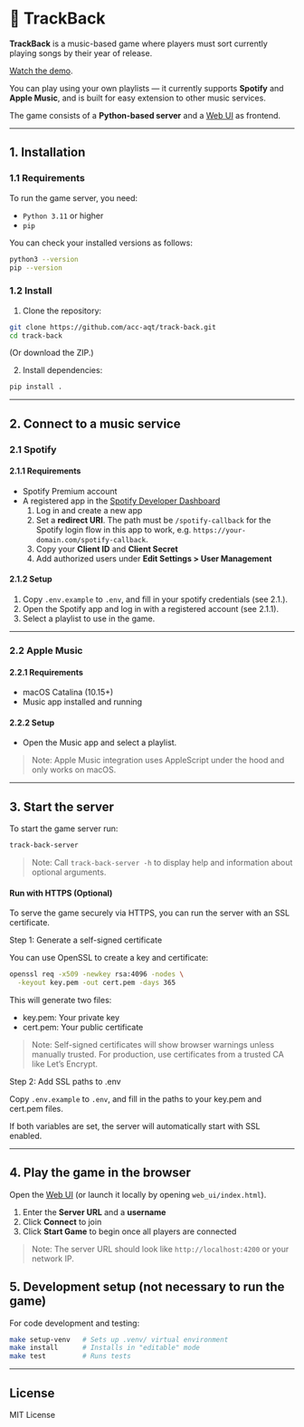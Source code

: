 # 🎵 TrackBack

**TrackBack** is a music-based game where players must sort currently playing songs by their year of release.

[Watch the demo](https://youtube.com/shorts/5E3Vtzxa9SE?feature=shared).

You can play using your own playlists — it currently supports **Spotify** and **Apple Music**, and is built for easy extension to other music services.

The game consists of a **Python-based server** and a [Web UI](https://acc-aqt.github.io/track-back/web_ui/index.html) as frontend.

---

## 1. Installation

### 1.1 Requirements

To run the game server, you need:

- `Python 3.11` or higher
- `pip`

You can check your installed versions as follows:

```bash
python3 --version
pip --version
```

### 1.2 Install

1. Clone the repository:

```bash
git clone https://github.com/acc-aqt/track-back.git
cd track-back
```

(Or download the ZIP.)

2. Install dependencies:

```bash
pip install .
```

---

## 2. Connect to a music service

### 2.1 Spotify

#### 2.1.1 Requirements
- Spotify Premium account
- A registered app in the [Spotify Developer Dashboard](https://developer.spotify.com/dashboard/)
   1. Log in and create a new app
   2. Set a **redirect URI**. The path must be `/spotify-callback` for the Spotify login flow in this app to work, e.g. `https://your-domain.com/spotify-callback`.
   3. Copy your **Client ID** and **Client Secret**
   4. Add authorized users under **Edit Settings > User Management**

#### 2.1.2 Setup

1. Copy `.env.example` to `.env`, and fill in your spotify credentials (see 2.1.).
2. Open the Spotify app and log in with a registered account (see 2.1.1).
3. Select a playlist to use in the game.

---

### 2.2 Apple Music

#### 2.2.1 Requirements
- macOS Catalina (10.15+)
- Music app installed and running

#### 2.2.2 Setup

- Open the Music app and select a playlist.

> Note: Apple Music integration uses AppleScript under the hood and only works on macOS.

---

## 3. Start the server

To start the game server run:

```bash
track-back-server
```

> Note: Call `track-back-server -h` to display help and information about optional arguments.

#### Run with HTTPS (Optional)

To serve the game securely via HTTPS, you can run the server with an SSL certificate.

Step 1: Generate a self-signed certificate

You can use OpenSSL to create a key and certificate:

```bash
openssl req -x509 -newkey rsa:4096 -nodes \
  -keyout key.pem -out cert.pem -days 365
```

This will generate two files:
- key.pem: Your private key
- cert.pem: Your public certificate

> Note: Self-signed certificates will show browser warnings unless manually trusted. For production, use certificates from a trusted CA like Let’s Encrypt.

Step 2: Add SSL paths to .env

Copy `.env.example` to `.env`, and fill in the paths to your key.pem and cert.pem files.

If both variables are set, the server will automatically start with SSL enabled.

---

## 4. Play the game in the browser

Open the [Web UI](https://acc-aqt.github.io/track-back/web_ui/index.html) (or launch it locally by opening `web_ui/index.html`).

1. Enter the **Server URL** and a **username**
2. Click **Connect** to join
3. Click **Start Game** to begin once all players are connected

> Note: The server URL should look like `http://localhost:4200` or your network IP.

## 5. Development setup (not necessary to run the game)

For code development and testing:

```bash
make setup-venv   # Sets up .venv/ virtual environment
make install      # Installs in "editable" mode
make test         # Runs tests
```

---

## License

MIT License


